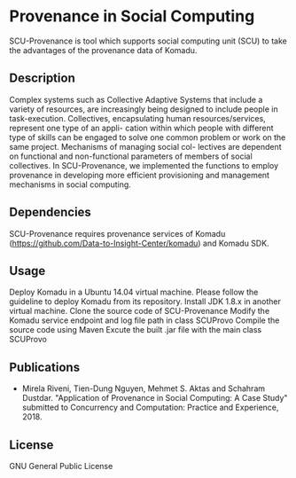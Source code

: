 # Provenance in Social Computing
SCU-Provenance is tool which supports social computing unit (SCU) to take the advantages of the provenance data of Komadu.

## Description
Complex systems such as Collective Adaptive Systems that include a variety of resources, are increasingly being designed to include people in task-execution. Collectives, encapsulating human resources/services, represent one type of an appli- cation within which people with different type of skills can be engaged to solve one common problem or work on the same project. Mechanisms of managing social col- lectives are dependent on functional and non-functional parameters of members of social collectives. In SCU-Provenance, we implemented the functions to employ provenance in developing more efficient provisioning and management mechanisms in social computing.


## Dependencies
SCU-Provenance requires provenance services of Komadu (https://github.com/Data-to-Insight-Center/komadu) and Komadu SDK.


## Usage
Deploy Komadu in a Ubuntu 14.04 virtual machine. Please follow the guideline to deploy Komadu from its repository.
Install JDK 1.8.x in another virtual machine. 
Clone the source code of SCU-Provenance
Modify the Komadu service endpoint and log file path in class SCUProvo
Compile the source code using Maven
Excute the built .jar file with the main class SCUProvo  

## Publications
* Mirela Riveni, Tien-Dung Nguyen, Mehmet S. Aktas and Schahram Dustdar. "Application of Provenance in Social Computing: A Case Study" submitted to Concurrency and Computation: Practice and Experience, 2018.

## License
GNU General Public License

